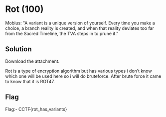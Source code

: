 # Rot (100)

Mobius: "A variant is a unique version of yourself. Every time you make a choice, a branch reality is created, and when that reality deviates too far from the Sacred Timeline, the TVA steps in to prune it."

## Solution

Download the attachment.

Rot is a type of encryption algorithm but has various types i don’t know which one will be used here so i will do bruteforce.
After brute force it came to know that it is ROT47. 


## Flag
Flag:- CCTF{rot_has_variants}
